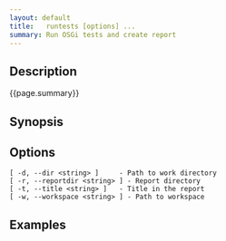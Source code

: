 ```yaml
---
layout: default
title:   runtests [options] ... 
summary: Run OSGi tests and create report 
---
```


## Description

{{page.summary}}

## Synopsis

## Options

    [ -d, --dir <string> ]     - Path to work directory
    [ -r, --reportdir <string> ] - Report directory
    [ -t, --title <string> ]   - Title in the report
    [ -w, --workspace <string> ] - Path to workspace

## Examples
